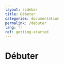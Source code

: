 ```yaml
---
layout: sidebar
title: Débuter
categories: documentation
permalink: /debuter
lang: fr
ref: getting-started
---
```


# Débuter
